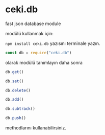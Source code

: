 # ceki.db
fast json database module


modülü kullanmak için:

``npm install ceki.db`` yazısını terminale yazın.

```js
const db = require("ceki.db")
```

olarak modülü tanımlayın daha sonra

```js
db.get()

db.set()

db.delete()

db.add()

db.subtrack()

db.push()
```

methodlarını kullanabilirsiniz.
